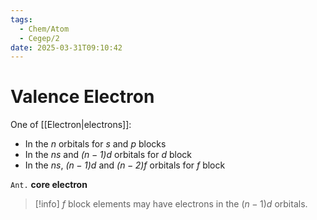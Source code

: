 ```yaml
---
tags:
  - Chem/Atom
  - Cegep/2
date: 2025-03-31T09:10:42
---
```


# Valence Electron

One of [[Electron|electrons]]:

- In the *$n$* orbitals for *$s$* and *$p$* blocks
- In the *$ns$* and *$(n - 1)d$* orbitals for *$d$* block
- In the *$ns$*, *$(n - 1)d$* and *$(n - 2)f$* orbitals for *$f$* block

`Ant.` **core electron**

> [!info] $f$ block elements may have electrons in the $(n - 1)d$ orbitals.
